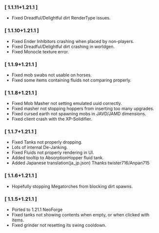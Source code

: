 ### [ 1.1.11+1.21.1 ]
- Fixed Dreadful/Delightful dirt RenderType issues.

### [ 1.1.10+1.21.1 ]
- Fixed Ender Inhibitors crashing when placed by non-players.
- Fixed Dreadful/Delightful dirt crashing in worldgen.
- Fixed Monocle texture error.

### [ 1.1.9+1.21.1 ]
- Fixed mob swabs not usable on horses.
- Fixed some items containing fluids not comparing properly.

### [ 1.1.8+1.21.1 ]
- Fixed Mob Masher not setting emulated uuid correctly.
- Fixed masher not stopping hoppers from inserting too many upgrades.
- Fixed cursed earth not spawning mobs in JAVD/JAMD dimensions.
- Fixed client crash with the XP-Solidifier.

### [ 1.1.7+1.21.1 ]
- Fixed Tanks not properly dropping.
- Lots of internal De-Janking.
- Fixed Fluids not properly rendering in UI.
- Added tooltip to AbsorptionHopper fluid tank.
- Added Japanese translation(ja_jp.json) Thanks twister716/Anpan715

### [ 1.1.6+1.21.1 ]
- Hopefully stopping Megatorches from blocking dirt spawns.

### [ 1.1.5+1.21.1 ]
- Ported to 1.21.1 NeoForge
- Fixed tanks not showing contents when empty, or when clicked with items.
- Fixed grinder not resetting its swing cooldown.